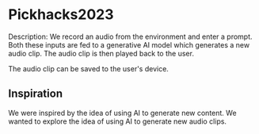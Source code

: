 # Pickhacks2023

Description: We record an audio from the environment and enter a prompt. Both these inputs are fed to a generative AI model which generates a new audio clip. The audio clip is then played back to the user.

The audio clip can be saved to the user's device.

## Inspiration

We were inspired by the idea of using AI to generate new content. We wanted to explore the idea of using AI to generate new audio clips.